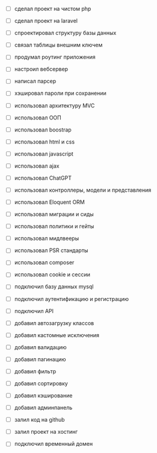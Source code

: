 - [ ] сделал проект на чистом php
- [ ] сделал проект на laravel
  
- [ ] спроектировал структуру базы данных
- [ ] связал таблицы внешним ключем
- [ ] продумал роутинг приложения
- [ ] настроил вебсервер
- [ ] написал парсер
- [ ] хэшировал пароли при сохранении

- [ ] использовал архитектуру MVC
- [ ] использовал ООП
- [ ] использовал boostrap
- [ ] использовал html и css
- [ ] использовал javascript
- [ ] использовал ajax
- [ ] использовал ChatGPT
- [ ] использовал контроллеры, модели и представления
- [ ] использовал Eloquent ORM
- [ ] использовал миграции и сиды
- [ ] использовал политики и гейты
- [ ] использовал мидлвееры
- [ ] использовал PSR стандарты
- [ ] использовал composer
- [ ] использовал cookie и сессии

- [ ] подключил базу данных mysql
- [ ] подключил аутентификацию и регистрацию
- [ ] подключил API

- [ ] добавил автозагрузку классов
- [ ] добавил кастомные исключения
- [ ] добавил валидацию
- [ ] добавил пагинацию
- [ ] добавил фильтр
- [ ] добавил сортировку
- [ ] добавил кэширование
- [ ] добавил админпанель

- [ ] залил код на github
- [ ] залил проект на хостинг
- [ ] подключил временный домен
